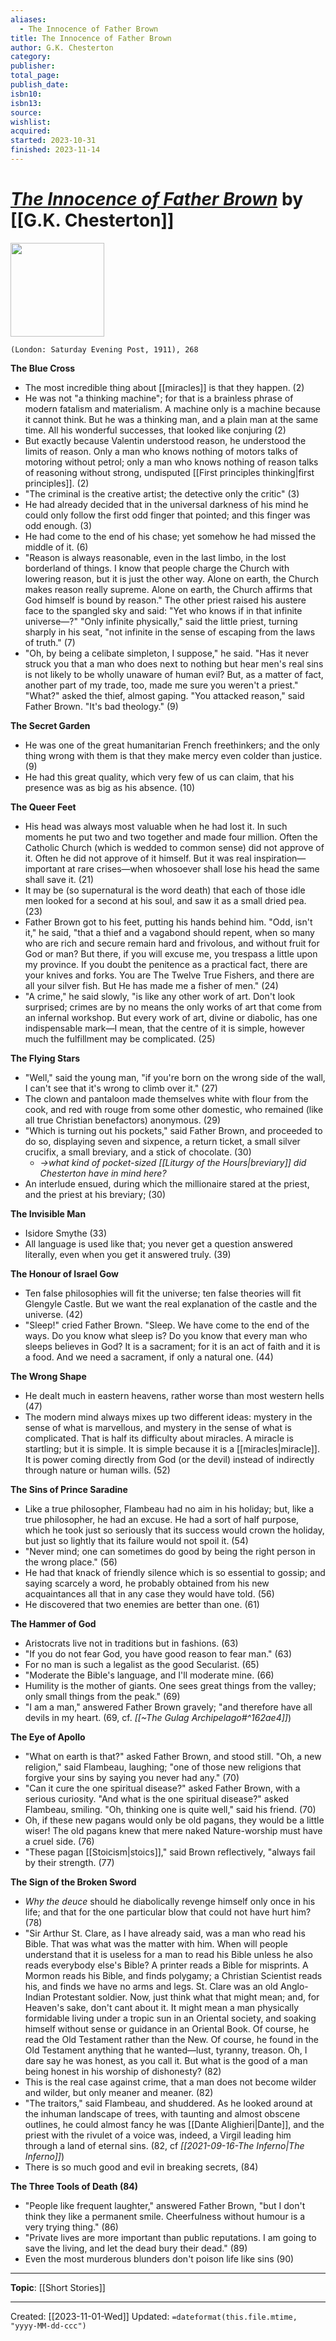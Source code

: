 ```yaml
---
aliases:
  - The Innocence of Father Brown
title: The Innocence of Father Brown
author: G.K. Chesterton
category: 
publisher: 
total_page: 
publish_date: 
isbn10: 
isbn13: 
source: 
wishlist: 
acquired: 
started: 2023-10-31
finished: 2023-11-14
---
```

# *[The Innocence of Father Brown](https://ignatius.com/the-collected-works-of-g-k-chesterton-vol-12-812p/)* by [[G.K. Chesterton]]

<img src="https://cdn11.bigcommerce.com/s-cvc90x9929/images/stencil/640w/products/1008/1234/812P_r__94803.1617023586.jpg?c=1" width=150>

`(London: Saturday Evening Post, 1911), 268`

**The Blue Cross**
- The most incredible thing about [[miracles]] is that they happen. (2)
- He was not "a thinking machine"; for that is a brainless phrase of modern fatalism and materialism. A machine only is a machine because it cannot think. But he was a thinking man, and a plain man at the same time. All his wonderful successes, that looked like conjuring (2)
- But exactly because Valentin understood reason, he understood the limits of reason. Only a man who knows nothing of motors talks of motoring without petrol; only a man who knows nothing of reason talks of reasoning without strong, undisputed [[First principles thinking|first principles]]. (2)
- "The criminal is the creative artist; the detective only the critic" (3)
- He had already decided that in the universal darkness of his mind he could only follow the first odd finger that pointed; and this finger was odd enough. (3)
- He had come to the end of his chase; yet somehow he had missed the middle of it. (6)
- "Reason is always reasonable, even in the last limbo, in the lost borderland of things. I know that people charge the Church with lowering reason, but it is just the other way. Alone on earth, the Church makes reason really supreme. Alone on earth, the Church affirms that God himself is bound by reason." The other priest raised his austere face to the spangled sky and said: "Yet who knows if in that infinite universe—?" "Only infinite physically," said the little priest, turning sharply in his seat, "not infinite in the sense of escaping from the laws of truth." (7)
- "Oh, by being a celibate simpleton, I suppose," he said. "Has it never struck you that a man who does next to nothing but hear men's real sins is not likely to be wholly unaware of human evil? But, as a matter of fact, another part of my trade, too, made me sure you weren't a priest." "What?" asked the thief, almost gaping. "You attacked reason," said Father Brown. "It's bad theology." (9)

**The Secret Garden**
- He was one of the great humanitarian French freethinkers; and the only thing wrong with them is that they make mercy even colder than justice. (9)
- He had this great quality, which very few of us can claim, that his presence was as big as his absence. (10)

**The Queer Feet**
- His head was always most valuable when he had lost it. In such moments he put two and two together and made four million. Often the Catholic Church (which is wedded to common sense) did not approve of it. Often he did not approve of it himself. But it was real inspiration—important at rare crises—when whosoever shall lose his head the same shall save it. (21)
- It may be (so supernatural is the word death) that each of those idle men looked for a second at his soul, and saw it as a small dried pea. (23)
- Father Brown got to his feet, putting his hands behind him. "Odd, isn't it," he said, "that a thief and a vagabond should repent, when so many who are rich and secure remain hard and frivolous, and without fruit for God or man? But there, if you will excuse me, you trespass a little upon my province. If you doubt the penitence as a practical fact, there are your knives and forks. You are The Twelve True Fishers, and there are all your silver fish. But He has made me a fisher of men." (24)
- "A crime," he said slowly, "is like any other work of art. Don't look surprised; crimes are by no means the only works of art that come from an infernal workshop. But every work of art, divine or diabolic, has one indispensable mark—I mean, that the centre of it is simple, however much the fulfillment may be complicated. (25)

**The Flying Stars**
- "Well," said the young man, "if you're born on the wrong side of the wall, I can't see that it's wrong to climb over it." (27)
- The clown and pantaloon made themselves white with flour from the cook, and red with rouge from some other domestic, who remained (like all true Christian benefactors) anonymous. (29)
- "Which is turning out his pockets," said Father Brown, and proceeded to do so, displaying seven and sixpence, a return ticket, a small silver crucifix, a small breviary, and a stick of chocolate. (30)
	- *→what kind of pocket-sized [[Liturgy of the Hours|breviary]] did Chesterton have in mind here?*
- An interlude ensued, during which the millionaire stared at the priest, and the priest at his breviary; (30)

**The Invisible Man**
- Isidore Smythe (33)
- All language is used like that; you never get a question answered literally, even when you get it answered truly. (39)

**The Honour of Israel Gow**
- Ten false philosophies will fit the universe; ten false theories will fit Glengyle Castle. But we want the real explanation of the castle and the universe. (42)
- "Sleep!" cried Father Brown. "Sleep. We have come to the end of the ways. Do you know what sleep is? Do you know that every man who sleeps believes in God? It is a sacrament; for it is an act of faith and it is a food. And we need a sacrament, if only a natural one. (44)

**The Wrong Shape**
- He dealt much in eastern heavens, rather worse than most western hells (47)
- The modern mind always mixes up two different ideas: mystery in the sense of what is marvellous, and mystery in the sense of what is complicated. That is half its difficulty about miracles. A miracle is startling; but it is simple. It is simple because it is a [[miracles|miracle]]. It is power coming directly from God (or the devil) instead of indirectly through nature or human wills. (52)

**The Sins of Prince Saradine**
- Like a true philosopher, Flambeau had no aim in his holiday; but, like a true philosopher, he had an excuse. He had a sort of half purpose, which he took just so seriously that its success would crown the holiday, but just so lightly that its failure would not spoil it. (54)
- "Never mind; one can sometimes do good by being the right person in the wrong place." (56)
- He had that knack of friendly silence which is so essential to gossip; and saying scarcely a word, he probably obtained from his new acquaintances all that in any case they would have told. (56)
- He discovered that two enemies are better than one. (61)

**The Hammer of God**
- Aristocrats live not in traditions but in fashions. (63)
- "If you do not fear God, you have good reason to fear man." (63)
- For no man is such a legalist as the good Secularist. (65)
- "Moderate the Bible's language, and I'll moderate mine. (66)
- Humility is the mother of giants. One sees great things from the valley; only small things from the peak." (69)
- "I am a man," answered Father Brown gravely; "and therefore have all devils in my heart. (69, cf. *[[~The Gulag Archipelago#^162ae4]]*)

**The Eye of Apollo**
- "What on earth is that?" asked Father Brown, and stood still. "Oh, a new religion," said Flambeau, laughing; "one of those new religions that forgive your sins by saying you never had any." (70)
- "Can it cure the one spiritual disease?" asked Father Brown, with a serious curiosity. "And what is the one spiritual disease?" asked Flambeau, smiling. "Oh, thinking one is quite well," said his friend. (70)
- Oh, if these new pagans would only be old pagans, they would be a little wiser! The old pagans knew that mere naked Nature-worship must have a cruel side. (76)
- "These pagan [[Stoicism|stoics]]," said Brown reflectively, "always fail by their strength. (77)

**The Sign of the Broken Sword**
- *Why the deuce* should he diabolically revenge himself only once in his life; and that for the one particular blow that could not have hurt him? (78)
- "Sir Arthur St. Clare, as I have already said, was a man who read his Bible. That was what was the matter with him. When will people understand that it is useless for a man to read his Bible unless he also reads everybody else's Bible? A printer reads a Bible for misprints. A Mormon reads his Bible, and finds polygamy; a Christian Scientist reads his, and finds we have no arms and legs. St. Clare was an old Anglo-Indian Protestant soldier. Now, just think what that might mean; and, for Heaven's sake, don't cant about it. It might mean a man physically formidable living under a tropic sun in an Oriental society, and soaking himself without sense or guidance in an Oriental Book. Of course, he read the Old Testament rather than the New. Of course, he found in the Old Testament anything that he wanted—lust, tyranny, treason. Oh, I dare say he was honest, as you call it. But what is the good of a man being honest in his worship of dishonesty? (82)
- This is the real case against crime, that a man does not become wilder and wilder, but only meaner and meaner. (82)
- "The traitors," said Flambeau, and shuddered. As he looked around at the inhuman landscape of trees, with taunting and almost obscene outlines, he could almost fancy he was [[Dante Alighieri|Dante]], and the priest with the rivulet of a voice was, indeed, a Virgil leading him through a land of eternal sins. (82, cf *[[2021-09-16-The Inferno|The Inferno]]*)
- There is so much good and evil in breaking secrets, (84)

**The Three Tools of Death (84)**
- "People like frequent laughter," answered Father Brown, "but I don't think they like a permanent smile. Cheerfulness without humour is a very trying thing." (86)
- "Private lives are more important than public reputations. I am going to save the living, and let the dead bury their dead." (89)
- Even the most murderous blunders don't poison life like sins (90)


--- 
**Topic**: [[Short Stories]]

---
Created: [[2023-11-01-Wed]]
Updated: `=dateformat(this.file.mtime, "yyyy-MM-dd-ccc")`